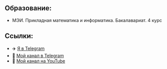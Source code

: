 ## Образование:
- МЭИ. Прикладная математика и информатика. Бакалавариат. 4 курс

## Ccылки:

- ✈️ [Я в Telegram](https://t.me/SergeyMakhov111)
- 📢 [Мой канал в Telegram](https://t.me/palcy_mahova)
- 📸 [Мой канал на YouTube](https://www.youtube.com/channel/UCTPq8v59s1W8IR5fNT2Gv2Q)
